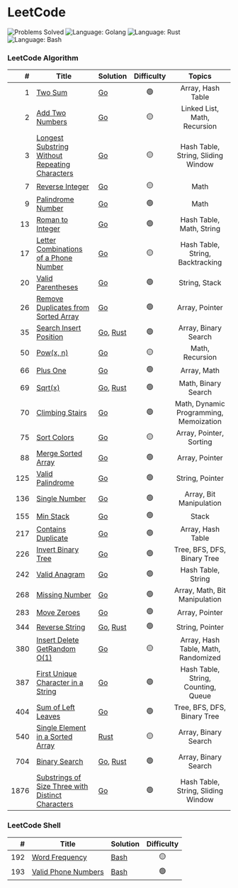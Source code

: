 # LeetCode

![Problems Solved](https://img.shields.io/badge/Problems%20Solved-33%20%2F%203031-1f425f?logo=leetcode)
![Language: Golang](https://img.shields.io/badge/language-Golang-00ADD8?logo=go)
![Language: Rust](https://img.shields.io/badge/language-Rust-00ADD8?logo=rust)
![Language: Bash](https://img.shields.io/badge/language-Bash-00ADD8?logo=gnubash&logoColor=f5f5f5)

### LeetCode Algorithm

|    # | Title                                                                                                                                 | Solution                                                                        | Difficulty |                 Topics                 |
|-----:|---------------------------------------------------------------------------------------------------------------------------------------|---------------------------------------------------------------------------------|:----------:|:--------------------------------------:|
|    1 | [Two Sum](https://leetcode.com/problems/two-sum/)                                                                                     | [Go](go/0001_two_sum)                                                           |     🟢     |           Array, Hash Table            |
|    2 | [Add Two Numbers](https://leetcode.com/problems/add-two-numbers/)                                                                     | [Go](go/0002_add_two_numbers)                                                   |     🟡     |      Linked List, Math, Recursion      |
|    3 | [Longest Substring Without Repeating Characters](https://leetcode.com/problems/longest-substring-without-repeating-characters/)       | [Go](go/0003_longest_substring)                                                 |     🟡     |   Hash Table, String, Sliding Window   |
|    7 | [Reverse Integer](https://leetcode.com/problems/reverse-integer/)                                                                     | [Go](go/0007_reverse_integer)                                                   |     🟡     |                  Math                  |
|    9 | [Palindrome Number](https://leetcode.com/problems/palindrome-number/)                                                                 | [Go](go/0009_palindrome_number)                                                 |     🟢     |                  Math                  |
|   13 | [Roman to Integer](https://leetcode.com/problems/roman-to-integer/)                                                                   | [Go](go/0013_roman_to_integer)                                                  |     🟢     |        Hash Table, Math, String        |
|   17 | [Letter Combinations of a Phone Number](https://leetcode.com/problems/letter-combinations-of-a-phone-number/)                         | [Go](go/0017_letter_combinations_phone)                                         |     🟡     |    Hash Table, String, Backtracking    |
|   20 | [Valid Parentheses](https://leetcode.com/problems/valid-parentheses/)                                                                 | [Go](go/0020_valid_parentheses)                                                 |     🟢     |             String, Stack              |
|   26 | [Remove Duplicates from Sorted Array](https://leetcode.com/problems/remove-duplicates-from-sorted-array/)                             | [Go](go/0026_remove_duplicates_from_array)                                      |     🟢     |             Array, Pointer             |
|   35 | [Search Insert Position](https://leetcode.com/problems/search-insert-position/)                                                       | [Go](go/0035_search_insert_position), [Rust](rust/_0035_search_insert_position) |     🟢     |          Array, Binary Search          |
|   50 | [Pow(x, n)](https://leetcode.com/problems/powx-n/)                                                                                    | [Go](go/0050_powx_n)                                                            |     🟡     |            Math, Recursion             |
|   66 | [Plus One](https://leetcode.com/problems/plus-one/)                                                                                   | [Go](go/0066_plus_one)                                                          |     🟢     |              Array, Math               |
|   69 | [Sqrt(x)](https://leetcode.com/problems/sqrtx/)                                                                                       | [Go](go/0069_sqrtx), [Rust](rust/_0069_sqrtx)                                   |     🟢     |          Math, Binary Search           |
|   70 | [Climbing Stairs](https://leetcode.com/problems/climbing-stairs/)                                                                     | [Go](go/0070_climbing_stairs)                                                   |     🟢     | Math, Dynamic Programming, Memoization |
|   75 | [Sort Colors](https://leetcode.com/problems/sort-colors/)                                                                             | [Go](go/0075_sort_colors)                                                       |     🟡     |        Array, Pointer, Sorting         |
|   88 | [Merge Sorted Array](https://leetcode.com/problems/merge-sorted-array/)                                                               | [Go](go/0088_merge_sorted_array)                                                |     🟢     |             Array, Pointer             |
|  125 | [Valid Palindrome](https://leetcode.com/problems/valid-palindrome/)                                                                   | [Go](go/0125_valid_palindrome)                                                  |     🟢     |            String, Pointer             |
|  136 | [Single Number](https://leetcode.com/problems/single-number/)                                                                         | [Go](go/0136_single_number)                                                     |     🟢     |        Array, Bit Manipulation         |
|  155 | [Min Stack](https://leetcode.com/problems/min-stack/)                                                                                 | [Go](go/0155_min_stack)                                                         |     🟢     |                 Stack                  |
|  217 | [Contains Duplicate](https://leetcode.com/problems/contains-duplicate/)                                                               | [Go](go/0217_contains_duplicate)                                                |     🟢     |           Array, Hash Table            |
|  226 | [Invert Binary Tree](https://leetcode.com/problems/invert-binary-tree/)                                                               | [Go](go/0226_invert_binary_tree)                                                |     🟢     |      Tree, BFS, DFS, Binary Tree       |
|  242 | [Valid Anagram](https://leetcode.com/problems/valid-anagram/)                                                                         | [Go](go/0242_valid_anagram)                                                     |     🟢     |           Hash Table, String           |
|  268 | [Missing Number](https://leetcode.com/problems/missing-number/)                                                                       | [Go](go/0268_missing_number)                                                    |     🟢     |     Array, Math, Bit Manipulation      |
|  283 | [Move Zeroes](https://leetcode.com/problems/move-zeroes/)                                                                             | [Go](go/0283_move_zeroes)                                                       |     🟢     |             Array, Pointer             |
|  344 | [Reverse String](https://leetcode.com/problems/reverse-string/)                                                                       | [Go](go/0344_reverse_string), [Rust](rust/_0344_reverse_string)                 |     🟢     |            String, Pointer             |
|  380 | [Insert Delete GetRandom O(1)](https://leetcode.com/problems/insert-delete-getrandom-o1/)                                             | [Go](go/0380_insert_delete_getrandom_o1)                                        |     🟡     |  Array, Hash Table, Math, Randomized   |
|  387 | [First Unique Character in a String](https://leetcode.com/problems/first-unique-character-in-a-string/)                               | [Go](go/0387_first_unique_character)                                            |     🟢     |  Hash Table, String, Counting, Queue   |
|  404 | [Sum of Left Leaves](https://leetcode.com/problems/sum-of-left-leaves/)                                                               | [Go](go/0404_sum_of_left_leaves)                                                |     🟢     |      Tree, BFS, DFS, Binary Tree       |
|  540 | [Single Element in a Sorted Array](https://leetcode.com/problems/single-element-in-a-sorted-array/)                                   | [Rust](rust/_0540_single_elem_in_array)                                         |     🟡     |          Array, Binary Search          |
|  704 | [Binary Search](https://leetcode.com/problems/binary-search/)                                                                         | [Go](go/0704_binary_search), [Rust](rust/_0704_binary_search)                   |     🟢     |          Array, Binary Search          |
| 1876 | [Substrings of Size Three with Distinct Characters](https://leetcode.com/problems/substrings-of-size-three-with-distinct-characters/) | [Go](go/1876_substrings_three_distinct_chars)                                   |     🟢     |   Hash Table, String, Sliding Window   |

### LeetCode Shell

| #   | Title                                                                     | Solution                              | Difficulty |
|----:|---------------------------------------------------------------------------|---------------------------------------|:----------:|
| 192 | [Word Frequency](https://leetcode.com/problems/word-frequency/)           | [Bash](bash/0192_word_frequency)      |     🟡     |
| 193 | [Valid Phone Numbers](https://leetcode.com/problems/valid-phone-numbers/) | [Bash](bash/0193_valid_phone_numbers) |     🟢     |
